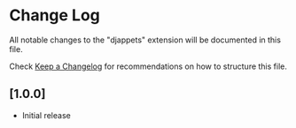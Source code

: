 # Change Log

All notable changes to the "djappets" extension will be documented in this file.

Check [Keep a Changelog](http://keepachangelog.com/) for recommendations on how to structure this file.

## [1.0.0]

- Initial release